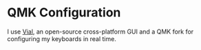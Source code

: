 # QMK Configuration

I use [Vial](https://get.vial.today/), an open-source cross-platform GUI and a QMK fork for configuring my keyboards in real time. 
